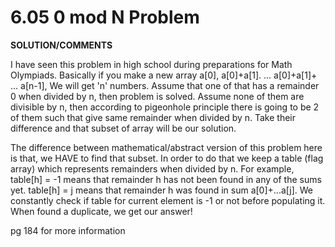 <h1>6.05 0 mod N Problem </h1>

**SOLUTION/COMMENTS**

I have seen this problem in high school during preparations for Math Olympiads. Basically if you make a new array 
a[0], 
a[0]+a[1]. 
... 
a[0]+a[1]+ ... a[n-1],
We will get 'n' numbers. Assume that one of that has a remainder 0 when divided by n, then problem is solved. Assume none of them are divisible by n, then according to pigeonhole principle there is going to be 2 of them such that give same remainder when divided by n. Take their difference and that subset of array will be our solution. 

The difference between mathematical/abstract version of this problem here is that, we HAVE to find that subset. In order to do that we keep a table (flag array) which represents remainders when divided by n. For example, table[h] = -1 means that remainder h has not been found in any of the sums yet. table[h] = j means that remainder h was found in sum a[0]+...a[j]. We constantly check if table for current element is -1 or not before populating it. When found a duplicate, we get our answer! 


pg 184 for more information
